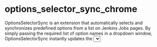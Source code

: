 # options_selector_sync_chrome
OptionsSelectorSync is an extension that automatically selects and synchronizes predefined options from a list on Jenkins Jobs pages. By simply passing the required list of option names in a dropdown window, OptionsSelectorSync instantly updates the <select> element on the page, marking the corresponding options as selected. This extension is ideal for automating the selection of multiple options before launching a Jenkins Job, eliminating the accidental selection of incorrect values.
